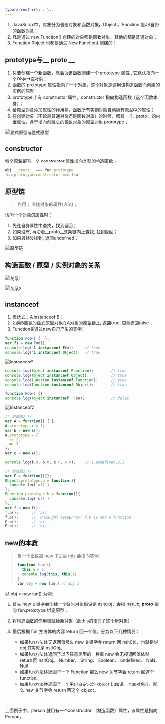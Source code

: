 ```yaml
---
typora-root-url: ..\..
---
```


1. JavaScript中，对象分为普通对象和函数对象，Object ，Function 是JS自带的函数对象；
2. 凡是通过 new Function() 创建的对象都是函数对象，其他的都是普通对象；
3. Function Object 也都是通过 New Function()创建的；

## prototype与__ proto __

1. 只要创建一个新函数，就会为该函数创建一个 prototype 属性 , 它默认指向一个Object空对象；
2. 函数的 prototype 属性指向了一个对象，这个对象是调用该构造函数而创建的实例的原型
3. prototype 上有 constructor 属性，constructor 指向构造函数（这个函数本身）；
4. 给原型对象添加属性的作用是，函数所有实例对象自动拥有原型中的属性；
5. 在创建对象（不论是普通对象还是函数对象）的时候，都有一个_ proto _ 的内置属性，用于指向创建它的函数对象的原型对象 prototype；

![显式原型与隐式原型](/images/原型/显式原型与隐式原型.jpg)

## constructor

每个原型都有一个 constructor 属性指向关联的构造函数；

```javascript
obj.__proto__ === fun.prototype
fun.prototype.constructor === fun
```

## 原型链

>  作用： 查找对象的属性(方法)；

访问一个对象的属性时：

1. 先在自身属性中查找，找到返回；
2.  如果没有, 再沿着__proto__这条链向上查找, 找到返回；
3.  如果最终没找到, 返回undefined；

![原型链](/images/原型/原型链.jpg)

## 构造函数 / 原型 / 实例对象的关系

![关系1](/images/原型/关系1.jpg)

![关系2](/images/原型/关系2.jpg)

## instanceof

1. 表达式：A instanceof B；
2. 如果B函数的显式原型对象在A对象的原型链上, 返回true, 否则返回false；
3.  Function是通过new自己产生的实例；

```javascript
function Foo() {  };
var f1 = new Foo();
console.log(f1 instanceof Foo);		// true
console.log(f1 instanceof Object);	// true
```

![instanceof1](/images/原型/instanceof1.jpg)

```javascript
console.log(Object instanceof Function);		// true
console.log(Object instanceof Object);			// true
console.log(Function instanceof Function);		// true
console.log(Function instanceof Object);		// true

function Foo() {}
console.log(Object instanceof  Foo);			// false
```

![instanceof2](/images/原型/instanceof2.jpg)

```javascript
/* 测试题1 */
var A = function() { };
A.prototype.n = 1;
var b = new A();
A.prototype = {
  n: 2,
  m: 3
};
var c = new A();

console.log(b.n, b.m, c.n, c.m);	// 1,undefined,2,3

/* 测试题2 */
var F = function(){};
Object.prototype.a = function(){
  console.log('a()')
};
Function.prototype.b = function(){
  console.log('b()')
};
var f = new F();
f.a();		// 'a()'
f.b();		//  Uncaught TypeError: f.b is not a function
F.a();		// 'a()'
F.b();		// 'b()'
```

## new的本质

> 当一个函数被 new 了之后 this 会指向实例
>
> ```javascript
> function fun(){
>   this.a = 1
>   console.log(this, this.a)  
> }
> var obj = new fun() // obj 1
> ```

以 obj = new fun() 为例:

1. 首先 new 关键字会创建一个临时对象假设是 nsitObj，会把 nsitObj.**proto** 指向 fun.prototype 绑定原型；

2. 将构造函数的作用域赋给新对象（此this的指向了这个新对象）；

3. 最后根据 fun 方法体的内容 return 回一个值，分为以下几种情况：

   - 如果fun方法体无返回值那么 new 关键字会 return 回 nsitObj，也就是说 obj 其实就是 nsitObj。
   - 如果fun方法体返回了以下任意类型的一种值 new 会无视返回值依然 return 回 nsitObj。 Number、 String、 Boolean、 undefined、 NaN、 Null
   - 如果fun方法体返回了一个 Function 那么 new 关节字会 return 回这个 function。
   - 如果fun方法体返回了一个用户自定义的 object 比如说一个空对象{}，那么 new 关节字会 return 回这个 object。

   ​

上面例子中，person 就用有一个constructor （构造函数）属性，该属性是指向Person。